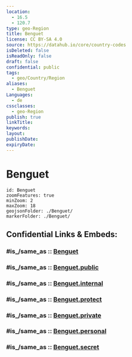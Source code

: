 ```yaml
---
location:
  - 16.5
  - 120.7
type: geo-Region
title: Benguet
license: CC BY-SA 4.0
source: https://datahub.io/core/country-codes
isDeleted: false
isReadOnly: false
draft: false
confidential: public
tags:
  - geo/Country/Region
aliases:
  - Benguet
Languages:
  - de
cssclasses:
  - geo-Region
publish: true
linkTitle:
keywords:
layout:
publishDate:
expiryDate:
---
```


# Benguet

```leaflet
id: Benguet
zoomFeatures: true 
minZoom: 2 
maxZoom: 18
geojsonFolder: ./Benguet/
markerFolder: ./Benguet/
```


## Confidential Links & Embeds: 

### #is_/same_as :: [Benguet](/_Standards/Earth/Continent/Asia/Asia~South~East/Malay_Archipelago/Philippines/Regions~Philippines/Benguet.md) 

### #is_/same_as :: [Benguet.public](/_public/Earth/Continent/Asia/Asia~South~East/Malay_Archipelago/Philippines/Regions~Philippines/Benguet.public.md) 

### #is_/same_as :: [Benguet.internal](/_internal/Earth/Continent/Asia/Asia~South~East/Malay_Archipelago/Philippines/Regions~Philippines/Benguet.internal.md) 

### #is_/same_as :: [Benguet.protect](/_protect/Earth/Continent/Asia/Asia~South~East/Malay_Archipelago/Philippines/Regions~Philippines/Benguet.protect.md) 

### #is_/same_as :: [Benguet.private](/_private/Earth/Continent/Asia/Asia~South~East/Malay_Archipelago/Philippines/Regions~Philippines/Benguet.private.md) 

### #is_/same_as :: [Benguet.personal](/_personal/Earth/Continent/Asia/Asia~South~East/Malay_Archipelago/Philippines/Regions~Philippines/Benguet.personal.md) 

### #is_/same_as :: [Benguet.secret](/_secret/Earth/Continent/Asia/Asia~South~East/Malay_Archipelago/Philippines/Regions~Philippines/Benguet.secret.md)

